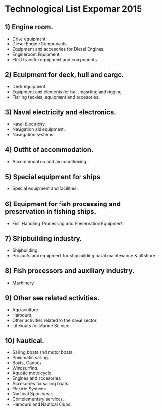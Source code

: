 # Technological List Expomar 2015

## 1) Engine room.

- Drive equipment.
- Diesel Engine Components.
- Equipment and accesories for Diesel Engines.
- Engineroom Equipment.
- Fluid transfer equipment and components.

## 2) Equipment for deck, hull and cargo.

- Deck equipment.
- Equipment and elements for hull, masrting and rigging.
- Fishing tackles, equipment and accesories.

## 3) Naval electricity and electronics.

- Naval Electricity.
- Navigation aid equipment.
- Navegation systems.

## 4) Outfit of accommodation.

- Accommodation and air conditioning.

## 5) Special equipment for ships.

- Special equipment and facilities.

## 6) Equipment for fish processing and preservation in fishing ships.

- Fish Handling, Processing and Preservation Equipment.

## 7) Shipbuilding industry.

- Shipbuilding.
- Products and equipment for shipbuilding naval maintenance & offshore.

## 8) Fish processors and auxiliary industry.

- Machinery

## 9) Other sea related activities.

- Aquiaculture.
- Harbours.
- Other activities related to the naval sector.
- Lifeboats for Marine Service.

## 10) Nautical.

- Sailing boats and motor boats.
- Pneumatic sailing.
- Boats, Canoes.
- Windsurfing.
- Aquatic motorcycle.
- Engines and accesories.
- Accesories for sailing boats.
- Electric Systems.
- Nautical Sport wear.
- Complementary services.
- Harbours and Nautical Clubs.
